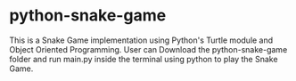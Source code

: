 # python-snake-game
This is a Snake Game implementation using Python's Turtle module and Object Oriented Programming.
User can Download the python-snake-game folder and run main.py inside the terminal using python to play the Snake Game. 
